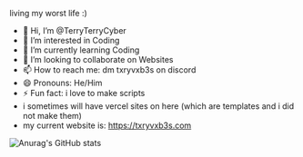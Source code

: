    living my worst life :)
- 👋 Hi, I’m @TerryTerryCyber
- 👀 I’m interested in Coding
- 🌱 I’m currently learning Coding
- 💞️ I’m looking to collaborate on Websites
- 📫 How to reach me: dm txryvxb3s on discord
- 😄 Pronouns: He/Him
- ⚡ Fun fact: i love to make scripts
- i sometimes will have vercel sites on here (which are templates and i did not make them)
- my current website is: https://txryvxb3s.com

![Anurag's GitHub stats](https://github-readme-stats.vercel.app/api?username=TerryTerryCyber&theme=shadow-red&show_icons=true)

